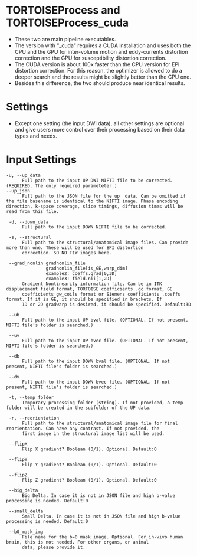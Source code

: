 # TORTOISEProcess and TORTOISEProcess_cuda

  * These two are main pipeline executables.
  * The version with "_cuda" requires a CUDA installation and uses both the CPU and the GPU for inter-volume motion and eddy-currents distortion correction and the GPU for susceptibility distortion correction.
  * The CUDA version is about 100x faster than the CPU version for EPI distortion correction. For this reason, the optimizer is allowed to do a deeper search and the results might be slightly better than the CPU one.
  * Besides this difference, the two should produce near identical results.

# Settings
  * Except one setting (the input DWI data), all other settings are optional and give users more control over their processing based on their data types and needs.

# Input Settings
    -u, --up_data 
          Full path to the input UP DWI NIFTI file to be corrected. (REQUIRED. The only required parameteter.) 
    --up_json 
          Full path to the JSON file for the up  data. Can be omitted if the file basename is identical to the NIFTI image. Phase encoding direction, k-space coverage, slice timings, diffusion times will be read from this file.

     -d, --down_data 
          Full path to the input DOWN NIFTI file to be corrected. 

     -s, --structural 
          Full path to the structural/anatomical image files. Can provide more than one. These will be used for EPI distortion 
          correction. SO NO T1W images here. 

     --grad_nonlin gradnonlin_file
                   gradnonlin_file[is_GE,warp_dim]
                   example2: coeffs.grad[0,3D]
                   example3: field.nii[1,2D]
          Gradient Nonlinearity information file. Can be in ITK displacement field format, TORTOISE coefficients .gc format, GE 
          coefficients gw_coils format or Siemens coefficients .coeffs format. If it is GE, it should be specified in brackets. If 
          1D or 2D gradwarp is desired, it should be specified. Default:3D 

     --ub 
          Full path to the input UP bval file. (OPTIONAL. If not present, NIFTI file's folder is searched.) 

     --uv 
          Full path to the input UP bvec file. (OPTIONAL. If not present, NIFTI file's folder is searched.) 

     --db 
          Full path to the input DOWN bval file. (OPTIONAL. If not present, NIFTI file's folder is searched.) 

     --dv 
          Full path to the input DOWN bvec file. (OPTIONAL. If not present, NIFTI file's folder is searched.) 

     -t, --temp_folder 
          Temporary processing folder (string). If not provided, a temp folder will be created in the subfolder of the UP data. 

     -r, --reorientation 
          Full path to the structural/anatomical image file for final reorientation. Can have any contrast. If not provided, the 
          first image in the structural image list will be used. 

     --flipX 
          Flip X gradient? Boolean (0/1). Optional. Default:0 

     --flipY 
          Flip Y gradient? Boolean (0/1). Optional. Default:0 

     --flipZ 
          Flip Z gradient? Boolean (0/1). Optional. Default:0 

     --big_delta 
          Big Delta. In case it is not in JSON file and high b-value processing is needed. Default:0 

     --small_delta 
          Small Delta. In case it is not in JSON file and high b-value processing is needed. Default:0 

     --b0_mask_img 
          File name for the b=0 mask image. Optional. For in-vivo human brain, this is not needed. For other organs, or animal 
          data, please provide it. 

